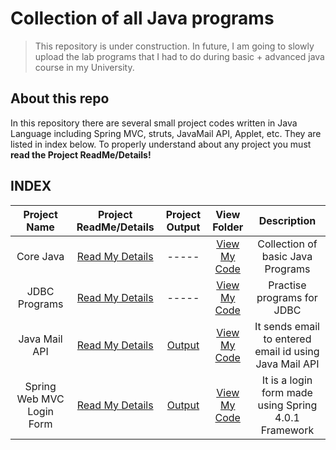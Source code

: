 # Collection of all Java programs

> This repository is under construction. In future, I am going to slowly upload the lab programs that I had to do during basic + advanced java course in my University.

## About this repo
In this repository there are several small project codes written in Java Language including Spring MVC, struts, JavaMail API, Applet, etc. They are listed in index below. To properly understand about any project you must <b>read the Project ReadMe/Details!</b>

## INDEX


| Project Name  | Project ReadMe/Details   | Project Output  |   View Folder  | Description |
|:---:|:---:|:---:|:---:|:---:|
| Core Java  | [Read My Details](CoreJava/)  | -----  | [View My Code](CoreJava/) | Collection of basic Java Programs|
| JDBC Programs  | [Read My Details](LearningJDBC/)  | -----  | [View My Code](LearningJDBC/) | Practise programs for JDBC|
| Java Mail API   | [Read My Details](JavaMailAPI_Example/)  | [Output](JavaMailAPI_Example/ImageJavaMailAPI/)  | [View My Code](JavaMailAPI_Example/JavaMailAPI2) | It sends email to entered email id using Java Mail API |
| Spring Web MVC Login Form   | [Read My Details](SpringMVCFormExample/)  | [Output](/SpringMVCFormExample/ImagesSpringMVCFormExample/)  | [View My Code](/SpringMVCFormExample/Spring6) | It is a login form made using Spring 4.0.1 Framework|
